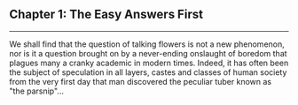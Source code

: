 
## Chapter 1: The Easy Answers First

---

We shall find that the question of talking flowers is not a new phenomenon, nor
is it a question brought on by a never-ending onslaught of boredom that plagues
many a cranky academic in modern times. Indeed, it has often been the subject of
speculation in all layers, castes and classes of human society from the very
first day that man discovered the peculiar tuber known as "the parsnip"...
